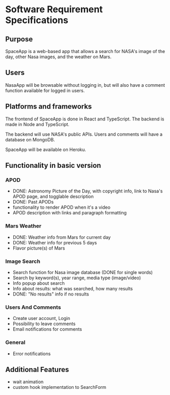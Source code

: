 # Software Requirement Specifications

## Purpose

SpaceApp is a web-based app that allows a search for NASA's image of the day, other Nasa images, and the weather on Mars.

## Users

NasaApp will be browsable without logging in, but will also have a comment function available for logged in users.

## Platforms and frameworks
The frontend of SpaceApp is done in React and TypeScript. The backend is made in Node and TypeScript.

The backend will use NASA's public APIs. Users and comments will have a database on MongoDB.

SpaceApp will be available on Heroku.

## Functionality in basic version
### APOD
- DONE: Astronomy Picture of the Day, with copyright info, link to Nasa's APOD page, and togglable description
- DONE: Past APODs
- functionality to render APOD when it's a video
- APOD description with links and paragraph formatting

### Mars Weather
- DONE: Weather info from Mars for current day
- DONE: Weather info for previous 5 days
- Flavor picture(s) of Mars

### Image Search
- Search function for Nasa image database (DONE for single words)
- Search by keyword(s), year range, media type (image/video)
- Info popup about search
- Info about results: what was searched, how many results
- DONE: "No results" info if no results

### Users And Comments
- Create user account, Login
- Possibility to leave comments
- Email notifications for comments

### General
- Error notifications

## Additional Features
- wait animation
- custom hook implementation to SearchForm